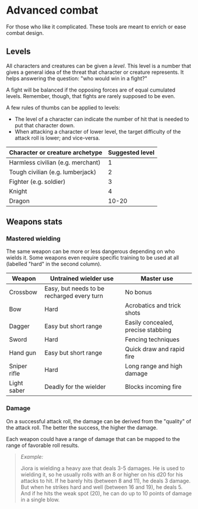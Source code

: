 # Advanced combat

For those who like it complicated. These tools are meant to enrich or ease combat design.

## Levels

All characters and creatures can be given a *level*.
This level is a number that gives a general idea of the threat that character or creature represents.
It helps answering the question: "who would win in a fight?"

A fight will be balanced if the opposing forces are of equal cumulated levels.
Remember, though, that fights are rarely supposed to be even.

A few rules of thumbs can be applied to levels:
- The level of a character can indicate the number of hit that is needed to put that character down.
- When attacking a character of lower level, the target difficulty of the attack roll is lower; and vice-versa.

| Character or creature archetype   | Suggested level |
| --------------------------------- | --------------- |
| Harmless civilian (e.g. merchant) | 1               |
| Tough civilian (e.g. lumberjack)  | 2               |
| Fighter (e.g. soldier)            | 3               |
| Knight                            | 4               |
| Dragon                            | 10-20           |

## Weapons stats

### Mastered wielding

The same weapon can be more or less dangerous depending on who wields it.
Some weapons even require specific training to be used at all (labelled "hard" in the second column).

| Weapon       | Untrained wielder use                      | Master use                         |
| ------------ | ------------------------------------------ | ---------------------------------- |
| Crossbow     | Easy, but needs to be recharged every turn | No bonus                           |
| Bow          | Hard                                       | Acrobatics and trick shots         |
| Dagger       | Easy but short range                       | Easily concealed, precise stabbing |
| Sword        | Hard                                       | Fencing techniques                 |
| Hand gun     | Easy but short range                       | Quick draw and rapid fire          |
| Sniper rifle | Hard                                       | Long range and high damage         |
| Light saber  | Deadly for the wielder                     | Blocks incoming fire               |

### Damage

On a successful attack roll, the damage can be derived from the "quality" of the attack roll.
The better the success, the higher the damage.

Each weapon could have a range of damage that can be mapped to the range of favorable roll results.

> _Example:_
> 
> Jiora is wielding a heavy axe that deals 3-5 damages.
> He is used to wielding it, so he usually rolls with an 8 or higher on his d20 for his attacks to hit.
> If he barely hits (between 8 and 11), he deals 3 damage.
> But when he strikes hard and well (between 16 and 19), he deals 5.
> And if he hits the weak spot (20), he can do up to 10 points of damage in a single blow.
